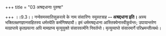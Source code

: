 +++
title = "03 अश्रद्दधानाः पुरुषा"

+++
।।9.3।। नन्वेवमस्वातिसुकरत्वे के नाम संसारिणः स्युस्तत्राह **--
अश्रद्दधाना इति।** अस्य भक्तिलक्षणज्ञानसहितस्य धर्मस्येति कर्मणिषष्ठ्यौ।
इमं धर्ममश्रद्दधाना आस्तिक्येनास्वीकुर्वन्तः; उपायान्तरेण मत्प्राप्तये
कृतप्रयत्ना अपि मामप्राप्य मृत्युयुक्ते संसारवर्त्मनि निवर्तन्ते।
मृत्युव्याप्ते संसारमार्गे परिभ्रमन्तीत्यर्थः।
